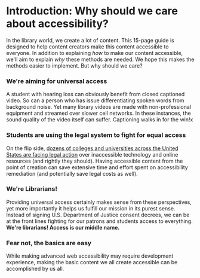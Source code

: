 # Introduction: Why should we care about accessibility?

In the library world, we create a lot of content. This 15-page guide is designed to help content creators make this content accessible to everyone. In addition to explaining _how_ to make our content accessible, we'll aim to explain _why_ these methods are needed. We hope this makes the methods easier to implement. But why should we care?

### We're aiming for universal access

A student with hearing loss can obviously benefit from closed captioned video. So can a person who has issue differentiating spoken words from background noise. Yet many library videos are made with non-professional equipment and streamed over slower cell networks. In these instances, the sound quality of the video itself can suffer. Captioning walks in for the win!x

### **Students are using the legal system to fight for equal access**

On the flip side, [dozens of colleges and universities across the United States are facing legal action](https://www.d.umn.edu/~lcarlson/atteam/lawsuits.html) over inaccessible technology and online resources \(and rightly they should\). Having accessible content from the point of creation can save extensive time and effort spent on accessibility remediation \(and potentially save legal costs as well\).

### We're Librarians!

Providing universal access certainly makes sense from these perspectives, yet more importantly it helps us fulfill our mission in its purest sense. Instead of signing U.S. Department of Justice consent decrees, we can be at the front lines fighting for our patrons and students access to everything. **We're librarians! Access is our middle name.**

### **Fear not, the basics are easy**

While making advanced web accessibility may require development experience, making the basic content we all create accessible can be accomplished by us all.



